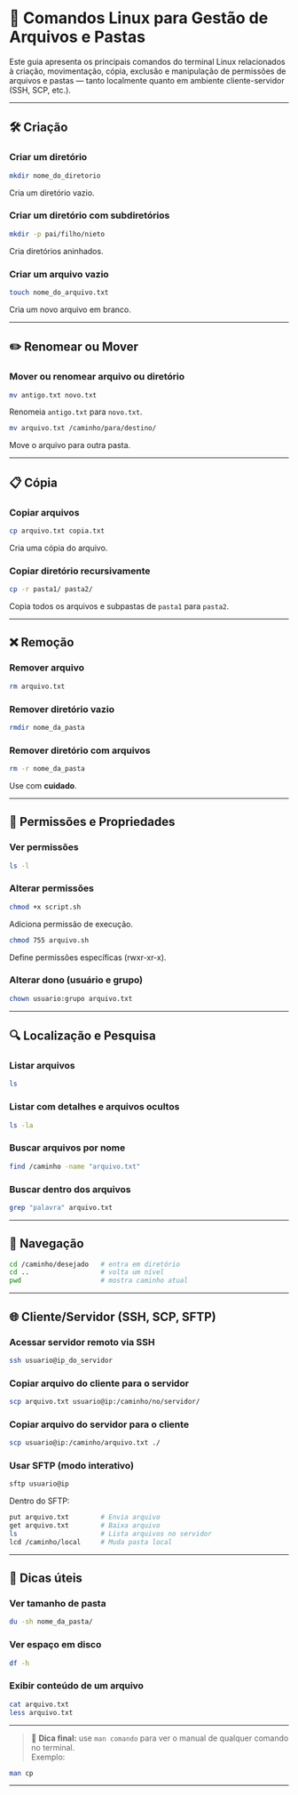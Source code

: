 # 📁 Comandos Linux para Gestão de Arquivos e Pastas

Este guia apresenta os principais comandos do terminal Linux relacionados à criação, movimentação, cópia, exclusão e manipulação de permissões de arquivos e pastas — tanto localmente quanto em ambiente cliente-servidor (SSH, SCP, etc.).

---

## 🛠️ Criação

### Criar um diretório
```bash
mkdir nome_do_diretorio
```
Cria um diretório vazio.

### Criar um diretório com subdiretórios
```bash
mkdir -p pai/filho/nieto
```
Cria diretórios aninhados.

### Criar um arquivo vazio
```bash
touch nome_do_arquivo.txt
```
Cria um novo arquivo em branco.

---

## ✏️ Renomear ou Mover

### Mover ou renomear arquivo ou diretório
```bash
mv antigo.txt novo.txt
```
Renomeia `antigo.txt` para `novo.txt`.

```bash
mv arquivo.txt /caminho/para/destino/
```
Move o arquivo para outra pasta.

---

## 📋 Cópia

### Copiar arquivos
```bash
cp arquivo.txt copia.txt
```
Cria uma cópia do arquivo.

### Copiar diretório recursivamente
```bash
cp -r pasta1/ pasta2/
```
Copia todos os arquivos e subpastas de `pasta1` para `pasta2`.

---

## ❌ Remoção

### Remover arquivo
```bash
rm arquivo.txt
```

### Remover diretório vazio
```bash
rmdir nome_da_pasta
```

### Remover diretório com arquivos
```bash
rm -r nome_da_pasta
```
Use com **cuidado**.

---

## 🔐 Permissões e Propriedades

### Ver permissões
```bash
ls -l
```

### Alterar permissões
```bash
chmod +x script.sh
```
Adiciona permissão de execução.

```bash
chmod 755 arquivo.sh
```
Define permissões específicas (rwxr-xr-x).

### Alterar dono (usuário e grupo)
```bash
chown usuario:grupo arquivo.txt
```

---

## 🔍 Localização e Pesquisa

### Listar arquivos
```bash
ls
```

### Listar com detalhes e arquivos ocultos
```bash
ls -la
```

### Buscar arquivos por nome
```bash
find /caminho -name "arquivo.txt"
```

### Buscar dentro dos arquivos
```bash
grep "palavra" arquivo.txt
```

---

## 🧭 Navegação

```bash
cd /caminho/desejado   # entra em diretório
cd ..                  # volta um nível
pwd                    # mostra caminho atual
```

---

## 🌐 Cliente/Servidor (SSH, SCP, SFTP)

### Acessar servidor remoto via SSH
```bash
ssh usuario@ip_do_servidor
```

### Copiar arquivo do cliente para o servidor
```bash
scp arquivo.txt usuario@ip:/caminho/no/servidor/
```

### Copiar arquivo do servidor para o cliente
```bash
scp usuario@ip:/caminho/arquivo.txt ./
```

### Usar SFTP (modo interativo)
```bash
sftp usuario@ip
```
Dentro do SFTP:
```bash
put arquivo.txt        # Envia arquivo
get arquivo.txt        # Baixa arquivo
ls                     # Lista arquivos no servidor
lcd /caminho/local     # Muda pasta local
```

---

## 🧪 Dicas úteis

### Ver tamanho de pasta
```bash
du -sh nome_da_pasta/
```

### Ver espaço em disco
```bash
df -h
```

### Exibir conteúdo de um arquivo
```bash
cat arquivo.txt
less arquivo.txt
```

---

> 📝 **Dica final:** use `man comando` para ver o manual de qualquer comando no terminal.  
> Exemplo:
```bash
man cp
```

---
